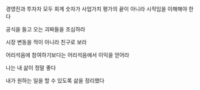 경영진과 투자자 모두 회계 숫자가 사업가치 평가의 끝이 아니라 시작임을 이해해야 한다

공식을 들고 오는 괴짜들을 조심하라

시장 변동을 적이 아니라 친구로 보라

어리석음에 참여하기보다는 어리석음에서 이익을 얻어라

나는 내 삶이 정말 좋다

내가 원하는 일을 할 수 있도록 삶을 정리했다

